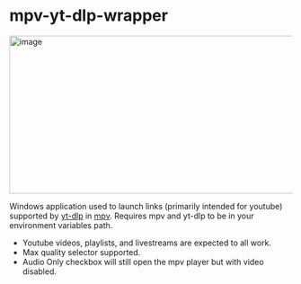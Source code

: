 # mpv-yt-dlp-wrapper

<img width="717" height="281" alt="image" src="https://github.com/user-attachments/assets/51530664-6fdd-409f-ae2c-9d0a39ae8bc6" />

Windows application used to launch links (primarily intended for youtube) supported by [yt-dlp](https://github.com/yt-dlp/yt-dlp) in [mpv](https://github.com/mpv-player/mpv). Requires mpv and yt-dlp to be in your environment variables path.

- Youtube videos, playlists, and livestreams are expected to all work.
- Max quality selector supported.
- Audio Only checkbox will still open the mpv player but with video disabled.
